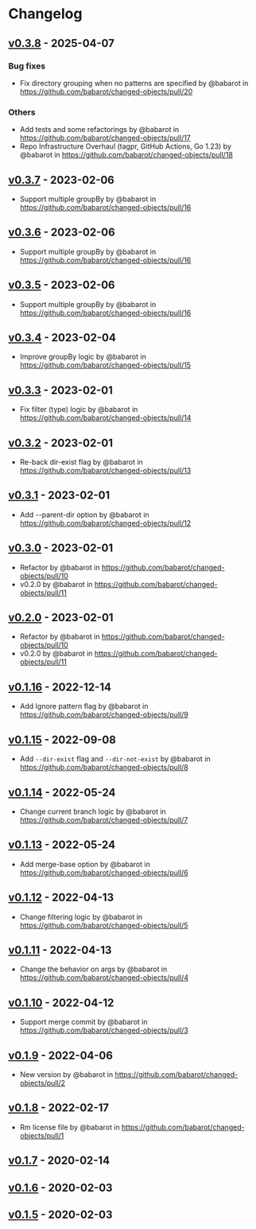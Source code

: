 # Changelog

## [v0.3.8](https://github.com/babarot/changed-objects/compare/v0.3.7...v0.3.8) - 2025-04-07
### Bug fixes
- Fix directory grouping when no patterns are specified by @babarot in https://github.com/babarot/changed-objects/pull/20
### Others
- Add tests and some refactorings by @babarot in https://github.com/babarot/changed-objects/pull/17
- Repo Infrastructure Overhaul (tagpr, GitHub Actions, Go 1.23) by @babarot in https://github.com/babarot/changed-objects/pull/18

## [v0.3.7](https://github.com/babarot/changed-objects/compare/v0.3.4...v0.3.7) - 2023-02-06
- Support multiple groupBy by @babarot in https://github.com/babarot/changed-objects/pull/16

## [v0.3.6](https://github.com/babarot/changed-objects/compare/v0.3.4...v0.3.6) - 2023-02-06
- Support multiple groupBy by @babarot in https://github.com/babarot/changed-objects/pull/16

## [v0.3.5](https://github.com/babarot/changed-objects/compare/v0.3.4...v0.3.5) - 2023-02-06
- Support multiple groupBy by @babarot in https://github.com/babarot/changed-objects/pull/16

## [v0.3.4](https://github.com/babarot/changed-objects/compare/v0.3.3...v0.3.4) - 2023-02-04
- Improve groupBy logic by @babarot in https://github.com/babarot/changed-objects/pull/15

## [v0.3.3](https://github.com/babarot/changed-objects/compare/v0.3.2...v0.3.3) - 2023-02-01
- Fix filter (type) logic by @babarot in https://github.com/babarot/changed-objects/pull/14

## [v0.3.2](https://github.com/babarot/changed-objects/compare/v0.3.1...v0.3.2) - 2023-02-01
- Re-back dir-exist flag by @babarot in https://github.com/babarot/changed-objects/pull/13

## [v0.3.1](https://github.com/babarot/changed-objects/compare/v0.3.0...v0.3.1) - 2023-02-01
- Add --parent-dir option by @babarot in https://github.com/babarot/changed-objects/pull/12

## [v0.3.0](https://github.com/babarot/changed-objects/compare/v0.1.16...v0.3.0) - 2023-02-01
- Refactor by @babarot in https://github.com/babarot/changed-objects/pull/10
- v0.2.0 by @babarot in https://github.com/babarot/changed-objects/pull/11

## [v0.2.0](https://github.com/babarot/changed-objects/compare/v0.1.16...v0.2.0) - 2023-02-01
- Refactor by @babarot in https://github.com/babarot/changed-objects/pull/10
- v0.2.0 by @babarot in https://github.com/babarot/changed-objects/pull/11

## [v0.1.16](https://github.com/babarot/changed-objects/compare/v0.1.15...v0.1.16) - 2022-12-14
- Add Ignore pattern flag by @babarot in https://github.com/babarot/changed-objects/pull/9

## [v0.1.15](https://github.com/babarot/changed-objects/compare/v0.1.14...v0.1.15) - 2022-09-08
- Add `--dir-exist` flag and `--dir-not-exist` by @babarot in https://github.com/babarot/changed-objects/pull/8

## [v0.1.14](https://github.com/babarot/changed-objects/compare/v0.1.13...v0.1.14) - 2022-05-24
- Change current branch logic by @babarot in https://github.com/babarot/changed-objects/pull/7

## [v0.1.13](https://github.com/babarot/changed-objects/compare/v0.1.12...v0.1.13) - 2022-05-24
- Add merge-base option by @babarot in https://github.com/babarot/changed-objects/pull/6

## [v0.1.12](https://github.com/babarot/changed-objects/compare/v0.1.11...v0.1.12) - 2022-04-13
- Change filtering logic by @babarot in https://github.com/babarot/changed-objects/pull/5

## [v0.1.11](https://github.com/babarot/changed-objects/compare/v0.1.10...v0.1.11) - 2022-04-13
- Change the behavior on args by @babarot in https://github.com/babarot/changed-objects/pull/4

## [v0.1.10](https://github.com/babarot/changed-objects/compare/v0.1.9...v0.1.10) - 2022-04-12
- Support merge commit by @babarot in https://github.com/babarot/changed-objects/pull/3

## [v0.1.9](https://github.com/babarot/changed-objects/compare/v0.1.8...v0.1.9) - 2022-04-06
- New version by @babarot in https://github.com/babarot/changed-objects/pull/2

## [v0.1.8](https://github.com/babarot/changed-objects/compare/v0.1.7...v0.1.8) - 2022-02-17
- Rm license file by @babarot in https://github.com/babarot/changed-objects/pull/1

## [v0.1.7](https://github.com/babarot/changed-objects/compare/v0.1.6...v0.1.7) - 2020-02-14

## [v0.1.6](https://github.com/babarot/changed-objects/compare/v0.1.5...v0.1.6) - 2020-02-03

## [v0.1.5](https://github.com/babarot/changed-objects/compare/v0.1.4...v0.1.5) - 2020-02-03
